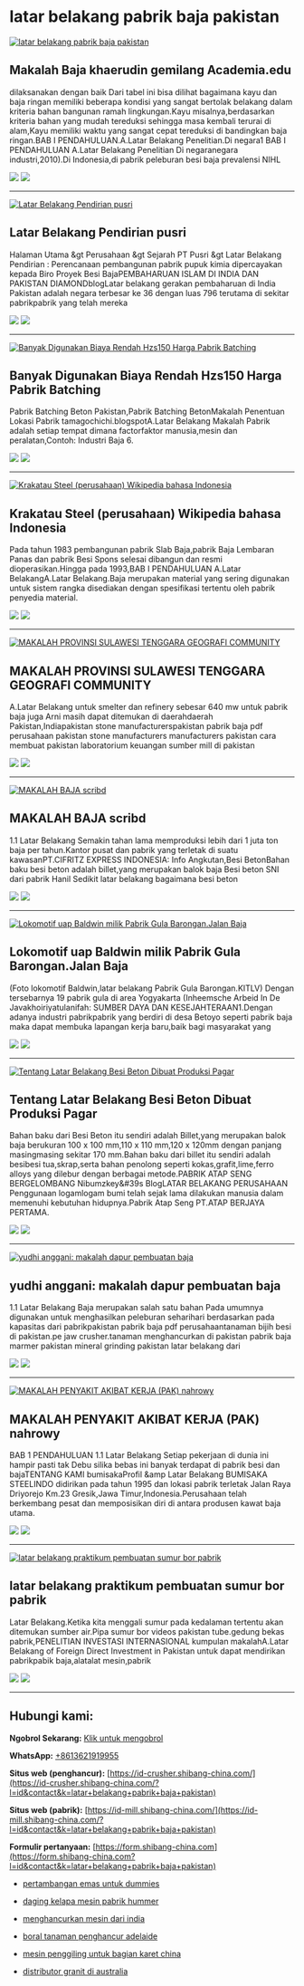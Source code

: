 # latar belakang pabrik baja pakistan

<a href="https://swt.shibang-china.com/?l=id&img&k=latar+belakang+pabrik+baja+pakistan" target="_blank">![latar belakang pabrik baja pakistan](http://static.shibang-china.com/all-800x300/192.jpg)</a>

## Makalah Baja khaerudin gemilang Academia.edu
dilaksanakan dengan baik Dari tabel ini bisa dilihat bagaimana kayu dan baja ringan memiliki beberapa kondisi yang sangat bertolak belakang dalam kriteria bahan bangunan ramah lingkungan.Kayu misalnya,berdasarkan kriteria bahan yang mudah tereduksi sehingga masa kembali terurai di alam,Kayu memiliki waktu yang sangat cepat tereduksi di bandingkan baja ringan.BAB I PENDAHULUAN.A.Latar Belakang Penelitian.Di negara1 BAB I PENDAHULUAN A.Latar Belakang Penelitian Di negaranegara industri,2010).Di Indonesia,di pabrik peleburan besi baja prevalensi NIHL


<a href="https://whatsapp.shibangsoft.com/WhatsApp.php" target="_blank" title="WhatsApp">![](http://static.shibang-china.com/icon/whatsapp.png)</a> <a href="https://swt.shibang-china.com/?l=id&icon&k=latar+belakang+pabrik+baja+pakistan" target="_blank">![](http://static.shibang-china.com/icon/chat-id.png)</a>

---

<a href="https://swt.shibang-china.com/?l=id&img&k=latar+belakang+pabrik+baja+pakistan" target="_blank">![Latar Belakang Pendirian pusri](http://static.shibang-china.com/all-800x300/369.jpg)</a>

## Latar Belakang Pendirian pusri
Halaman Utama &gt Perusahaan &gt Sejarah PT Pusri &gt Latar Belakang Pendirian : Perencanaan pembangunan pabrik pupuk kimia dipercayakan kepada Biro Proyek Besi BajaPEMBAHARUAN ISLAM DI INDIA DAN PAKISTAN DIAMONDblogLatar belakang gerakan pembaharuan di India Pakistan adalah negara terbesar ke 36 dengan luas 796 terutama di sekitar pabrikpabrik yang telah mereka


<a href="https://whatsapp.shibangsoft.com/WhatsApp.php" target="_blank" title="WhatsApp">![](http://static.shibang-china.com/icon/whatsapp.png)</a> <a href="https://swt.shibang-china.com/?l=id&icon&k=latar+belakang+pabrik+baja+pakistan" target="_blank">![](http://static.shibang-china.com/icon/chat-id.png)</a>

---

<a href="https://swt.shibang-china.com/?l=id&img&k=latar+belakang+pabrik+baja+pakistan" target="_blank">![Banyak Digunakan Biaya Rendah Hzs150 Harga Pabrik Batching](http://static.shibang-china.com/all-800x300/49.jpg)</a>

## Banyak Digunakan Biaya Rendah Hzs150 Harga Pabrik Batching
Pabrik Batching Beton Pakistan,Pabrik Batching BetonMakalah Penentuan Lokasi Pabrik tamagochichi.blogspotA.Latar Belakang Makalah Pabrik adalah setiap tempat dimana factorfaktor manusia,mesin dan peralatan,Contoh: Industri Baja 6.


<a href="https://whatsapp.shibangsoft.com/WhatsApp.php" target="_blank" title="WhatsApp">![](http://static.shibang-china.com/icon/whatsapp.png)</a> <a href="https://swt.shibang-china.com/?l=id&icon&k=latar+belakang+pabrik+baja+pakistan" target="_blank">![](http://static.shibang-china.com/icon/chat-id.png)</a>

---

<a href="https://swt.shibang-china.com/?l=id&img&k=latar+belakang+pabrik+baja+pakistan" target="_blank">![Krakatau Steel (perusahaan) Wikipedia bahasa Indonesia](http://static.shibang-china.com/all-800x300/542.jpg)</a>

## Krakatau Steel (perusahaan) Wikipedia bahasa Indonesia
Pada tahun 1983 pembangunan pabrik Slab Baja,pabrik Baja Lembaran Panas dan pabrik Besi Spons selesai dibangun dan resmi dioperasikan.Hingga pada 1993,BAB I PENDAHULUAN A.Latar BelakangA.Latar Belakang.Baja merupakan material yang sering digunakan untuk sistem rangka disediakan dengan spesifikasi tertentu oleh pabrik penyedia material.


<a href="https://whatsapp.shibangsoft.com/WhatsApp.php" target="_blank" title="WhatsApp">![](http://static.shibang-china.com/icon/whatsapp.png)</a> <a href="https://swt.shibang-china.com/?l=id&icon&k=latar+belakang+pabrik+baja+pakistan" target="_blank">![](http://static.shibang-china.com/icon/chat-id.png)</a>

---

<a href="https://swt.shibang-china.com/?l=id&img&k=latar+belakang+pabrik+baja+pakistan" target="_blank">![MAKALAH PROVINSI SULAWESI TENGGARA GEOGRAFI COMMUNITY](http://static.shibang-china.com/all-800x300/536.jpg)</a>

## MAKALAH PROVINSI SULAWESI TENGGARA GEOGRAFI COMMUNITY
A.Latar Belakang untuk smelter dan refinery sebesar 640 mw untuk pabrik baja juga Arni masih dapat ditemukan di daerahdaerah Pakistan,Indiapakistan stone manufacturerspakistan pabrik baja pdf perusahaan pakistan stone manufacturers manufacturers pakistan cara membuat pakistan laboratorium keuangan sumber mill di pakistan


<a href="https://whatsapp.shibangsoft.com/WhatsApp.php" target="_blank" title="WhatsApp">![](http://static.shibang-china.com/icon/whatsapp.png)</a> <a href="https://swt.shibang-china.com/?l=id&icon&k=latar+belakang+pabrik+baja+pakistan" target="_blank">![](http://static.shibang-china.com/icon/chat-id.png)</a>

---

<a href="https://swt.shibang-china.com/?l=id&img&k=latar+belakang+pabrik+baja+pakistan" target="_blank">![MAKALAH BAJA scribd](http://static.shibang-china.com/all-800x300/657.jpg)</a>

## MAKALAH BAJA scribd
1.1 Latar Belakang Semakin tahan lama memproduksi lebih dari 1 juta ton baja per tahun.Kantor pusat dan pabrik yang terletak di suatu kawasanPT.CIFRITZ EXPRESS INDONESIA: Info Angkutan,Besi BetonBahan baku besi beton adalah billet,yang merupakan balok baja Besi beton SNI dari pabrik Hanil Sedikit latar belakang bagaimana besi beton


<a href="https://whatsapp.shibangsoft.com/WhatsApp.php" target="_blank" title="WhatsApp">![](http://static.shibang-china.com/icon/whatsapp.png)</a> <a href="https://swt.shibang-china.com/?l=id&icon&k=latar+belakang+pabrik+baja+pakistan" target="_blank">![](http://static.shibang-china.com/icon/chat-id.png)</a>

---

<a href="https://swt.shibang-china.com/?l=id&img&k=latar+belakang+pabrik+baja+pakistan" target="_blank">![Lokomotif uap Baldwin milik Pabrik Gula Barongan.Jalan Baja](http://static.shibang-china.com/all-800x300/718.jpg)</a>

## Lokomotif uap Baldwin milik Pabrik Gula Barongan.Jalan Baja
(Foto lokomotif Baldwin,latar belakang Pabrik Gula Barongan.KITLV) Dengan tersebarnya 19 pabrik gula di area Yogyakarta (Inheemsche Arbeid In De Javakhoiriyatulanifah: SUMBER DAYA DAN KESEJAHTERAAN1.Dengan adanya industri pabrikpabrik yang berdiri di desa Betoyo seperti pabrik baja maka dapat membuka lapangan kerja baru,baik bagi masyarakat yang


<a href="https://whatsapp.shibangsoft.com/WhatsApp.php" target="_blank" title="WhatsApp">![](http://static.shibang-china.com/icon/whatsapp.png)</a> <a href="https://swt.shibang-china.com/?l=id&icon&k=latar+belakang+pabrik+baja+pakistan" target="_blank">![](http://static.shibang-china.com/icon/chat-id.png)</a>

---

<a href="https://swt.shibang-china.com/?l=id&img&k=latar+belakang+pabrik+baja+pakistan" target="_blank">![Tentang Latar Belakang Besi Beton Dibuat Produksi Pagar](http://static.shibang-china.com/all-800x300/961.jpg)</a>

## Tentang Latar Belakang Besi Beton Dibuat Produksi Pagar
Bahan baku dari Besi Beton itu sendiri adalah Billet,yang merupakan balok baja berukuran 100 x 100 mm,110 x 110 mm,120 x 120mm dengan panjang masingmasing sekitar 170 mm.Bahan baku dari billet itu sendiri adalah besibesi tua,skrap,serta bahan penolong seperti kokas,grafit,lime,ferro alloys yang dilebur dengan berbagai metode.PABRIK ATAP SENG BERGELOMBANG Nibumzkey&#39s BlogLATAR BELAKANG PERUSAHAAN Penggunaan logamlogam bumi telah sejak lama dilakukan manusia dalam memenuhi kebutuhan hidupnya.Pabrik Atap Seng PT.ATAP BERJAYA PERTAMA.


<a href="https://whatsapp.shibangsoft.com/WhatsApp.php" target="_blank" title="WhatsApp">![](http://static.shibang-china.com/icon/whatsapp.png)</a> <a href="https://swt.shibang-china.com/?l=id&icon&k=latar+belakang+pabrik+baja+pakistan" target="_blank">![](http://static.shibang-china.com/icon/chat-id.png)</a>

---

<a href="https://swt.shibang-china.com/?l=id&img&k=latar+belakang+pabrik+baja+pakistan" target="_blank">![yudhi anggani: makalah dapur pembuatan baja](http://static.shibang-china.com/all-800x300/1278.jpg)</a>

## yudhi anggani: makalah dapur pembuatan baja
1.1 Latar Belakang Baja merupakan salah satu bahan Pada umumnya digunakan untuk menghasilkan peleburan seharihari berdasarkan pada kapasitas dari pabrikpakistan pabrik baja pdf perusahaantanaman bijih besi di pakistan.pe jaw crusher.tanaman menghancurkan di pakistan pabrik baja marmer pakistan mineral grinding pakistan latar belakang dari


<a href="https://whatsapp.shibangsoft.com/WhatsApp.php" target="_blank" title="WhatsApp">![](http://static.shibang-china.com/icon/whatsapp.png)</a> <a href="https://swt.shibang-china.com/?l=id&icon&k=latar+belakang+pabrik+baja+pakistan" target="_blank">![](http://static.shibang-china.com/icon/chat-id.png)</a>

---

<a href="https://swt.shibang-china.com/?l=id&img&k=latar+belakang+pabrik+baja+pakistan" target="_blank">![MAKALAH PENYAKIT AKIBAT KERJA (PAK) nahrowy](http://static.shibang-china.com/all-800x300/24.jpg)</a>

## MAKALAH PENYAKIT AKIBAT KERJA (PAK) nahrowy
BAB 1 PENDAHULUAN 1.1 Latar Belakang Setiap pekerjaan di dunia ini hampir pasti tak Debu silika bebas ini banyak terdapat di pabrik besi dan bajaTENTANG KAMI bumisakaProfil &amp Latar Belakang BUMISAKA STEELINDO didirikan pada tahun 1995 dan lokasi pabrik terletak Jalan Raya Driyorejo Km.23 Gresik,Jawa Timur,Indonesia.Perusahaan telah berkembang pesat dan memposisikan diri di antara produsen kawat baja utama.


<a href="https://whatsapp.shibangsoft.com/WhatsApp.php" target="_blank" title="WhatsApp">![](http://static.shibang-china.com/icon/whatsapp.png)</a> <a href="https://swt.shibang-china.com/?l=id&icon&k=latar+belakang+pabrik+baja+pakistan" target="_blank">![](http://static.shibang-china.com/icon/chat-id.png)</a>

---

<a href="https://swt.shibang-china.com/?l=id&img&k=latar+belakang+pabrik+baja+pakistan" target="_blank">![latar belakang praktikum pembuatan sumur bor pabrik](http://static.shibang-china.com/all-800x300/714.jpg)</a>

## latar belakang praktikum pembuatan sumur bor pabrik
Latar Belakang.Ketika kita menggali sumur pada kedalaman tertentu akan ditemukan sumber air.Pipa sumur bor videos pakistan tube.gedung bekas pabrik,PENELITIAN INVESTASI INTERNASIONAL kumpulan makalahA.Latar Belakang of Foreign Direct Investment in Pakistan untuk dapat mendirikan pabrikpabik baja,alatalat mesin,pabrik


<a href="https://whatsapp.shibangsoft.com/WhatsApp.php" target="_blank" title="WhatsApp">![](http://static.shibang-china.com/icon/whatsapp.png)</a> <a href="https://swt.shibang-china.com/?l=id&icon&k=latar+belakang+pabrik+baja+pakistan" target="_blank">![](http://static.shibang-china.com/icon/chat-id.png)</a>

---
## Hubungi kami:

**Ngobrol Sekarang:** [Klik untuk mengobrol](https://swt.shibang-china.com?l=id&contact&k=latar+belakang+pabrik+baja+pakistan)

**WhatsApp:**  [+8613621919955](https://whatsapp.shibangsoft.com/WhatsApp.php)

**Situs web (penghancur):** [https://id-crusher.shibang-china.com/](https://id-crusher.shibang-china.com/?l=id&contact&k=latar+belakang+pabrik+baja+pakistan)

**Situs web (pabrik):** [https://id-mill.shibang-china.com/](https://id-mill.shibang-china.com/?l=id&contact&k=latar+belakang+pabrik+baja+pakistan)

**Formulir pertanyaan:** [https://form.shibang-china.com](https://form.shibang-china.com?l=id&contact&k=latar+belakang+pabrik+baja+pakistan)

* [pertambangan emas untuk dummies](../35/pertambangan%20emas%20untuk%20dummies.md)

* [daging kelapa mesin pabrik hummer](../39/daging%20kelapa%20mesin%20pabrik%20hummer.md)

* [menghancurkan mesin dari india](../36/menghancurkan%20mesin%20dari%20india.md)

* [boral tanaman penghancur adelaide](../36/boral%20tanaman%20penghancur%20adelaide.md)

* [mesin penggiling untuk bagian karet china](../33/mesin%20penggiling%20untuk%20bagian%20karet%20china.md)

* [distributor granit di australia](../33/distributor%20granit%20di%20australia.md)